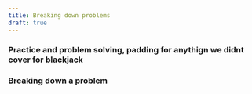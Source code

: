 ```yaml
---
title: Breaking down problems
draft: true
---
```


### Practice and problem solving, padding for anythign we didnt cover for blackjack

### Breaking down a problem


